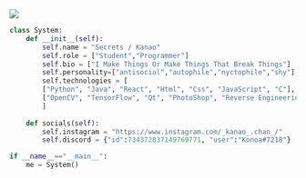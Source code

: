 <img src="https://media.discordapp.net/attachments/817191295050973235/901200563268644864/imageonline-co-roundcorner.png">

```python
class System:
    def __init__(self):
        self.name = "Secrets / Kanao"
        self.role = ["Student","Programmer"]
        self.bio = ["I Make Things Or Make Things That Break Things"]
        self.personality=["antisocial","autophile","nyctophile","shy"]
        self.technologies = [
        ["Python", "Java", "React", "Html", "Css", "JavaScript", "C"],
        ["OpenCV", "TensorFlow", "Qt", "PhotoShop", "Reverse Engineering"]
        ]
        
    def socials(self):
        self.instagram = "https://www.instagram.com/_kanao_.chan_/"
        self.discord = {"id":734372837149769771, "user":"Konoa#7218"}

if __name__=="__main__":
    me = System()
```
